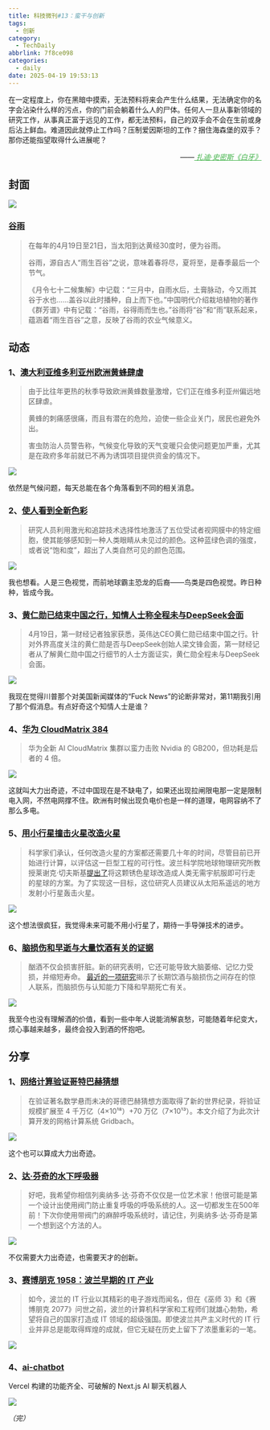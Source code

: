 ```yaml
---
title: 科技微刊#13：蛮干与创新
tags:
  - 创新
category:
  - TechDaily
abbrlink: 7f8ce098
categories:
  - daily
date: 2025-04-19 19:53:13
---
```

在一定程度上，你在黑暗中摸索，无法预料将来会产生什么结果，无法确定你的名字会沾染什么样的污点，你的门前会躺着什么人的尸体。任何人一旦从事新领域的研究工作，从事真正富于远见的工作，都无法预料，自己的双手会不会在生前或身后沾上鲜血。难道因此就停止工作吗？压制爱因斯坦的工作？捆住海森堡的双手？那你还能指望取得什么进展呢？
<div style="text-align: right; margin-top: 1em; font-style: italic;">
  ——<a href="https://weread.qq.com/web/bookDetail/58a322e0813ab6e79g0159ca" style="color: #41B349 !important;">
		扎迪·史密斯《白牙》
  </a>
</div>
<!-- more --> 

## 封面

![](https://techdaily.oss-cn-shanghai.aliyuncs.com/13/1301.jpg)
### [谷雨](https://www.cma.gov.cn/ztbd/2024zt/24jq/gy/index.html)

> 在每年的4月19日至21日，当太阳到达黄经30度时，便为谷雨。
> 
> 谷雨，源自古人“雨生百谷”之说，意味着春将尽，夏将至，是春季最后一个节气。
> 
> 《月令七十二候集解》中记载：“三月中，自雨水后，土膏脉动，今又雨其谷于水也……盖谷以此时播种，自上而下也。”中国明代介绍栽培植物的著作《群芳谱》中有记载：“谷雨，谷得雨而生也。”谷雨将“谷”和“雨”联系起来，蕴涵着“雨生百谷”之意，反映了谷雨的农业气候意义。

## 动态

### 1、[澳大利亚维多利亚州欧洲黄蜂肆虐](https://www.abc.net.au/news/2025-04-19/european-wasps-terrorise-victorian-residents-pest-numbers-grow/105189354)

> 由于比往年更热的秋季导致欧洲黄蜂数量激增，它们正在维多利亚州偏远地区肆虐。
> 
> 黄蜂的刺痛感很痛，而且有潜在的危险，迫使一些企业关门，居民也避免外出。
> 
> 害虫防治人员警告称，气候变化导致的天气变暖只会使问题更加严重，尤其是在政府多年前就已不再为诱饵项目提供资金的情况下。

![](https://techdaily.oss-cn-shanghai.aliyuncs.com/13/1302.avif)

依然是气候问题，每天总能在各个角落看到不同的相关消息。

### 2、[使人看到全新色彩](https://www.nature.com/articles/d41586-025-01252-3)

> 研究人员利用激光和追踪技术选择性地激活了五位受试者视网膜中的特定细胞，使其能够感知到一种人类眼睛从未见过的颜色。这种蓝绿色调的强度，或者说“饱和度”，超出了人类自然可见的颜色范围。

![](https://techdaily.oss-cn-shanghai.aliyuncs.com/13/1303.webp)

我也想看。人是三色视觉，而前地球霸主恐龙的后裔——鸟类是四色视觉。昨日种种，皆成今我。

### 3、[黄仁勋已结束中国之行，知情人士称全程未与DeepSeek会面](https://www.yicai.com/news/102579192.html)

> 4月19日，第一财经记者独家获悉，英伟达CEO黄仁勋已结束中国之行。针对外界高度关注的黄仁勋是否与DeepSeek创始人梁文锋会面，第一财经记者从了解黄仁勋中国之行细节的人士方面证实，黄仁勋全程未与DeepSeek会面。

![](https://techdaily.oss-cn-shanghai.aliyuncs.com/13/1304.jpg)

我现在觉得川普那个对美国新闻媒体的“Fuck News”的论断非常对，第11期我引用了那个假消息。有点好奇这个知情人士是谁？

### 4、[华为 CloudMatrix 384](https://www.tomshardware.com/tech-industry/artificial-intelligence/huaweis-new-ai-cloudmatrix-cluster-beats-nvidias-gb200-by-brute-force-uses-4x-the-power)

> 华为全新 AI CloudMatrix 集群以蛮力击败 Nvidia 的 GB200，但功耗是后者的 4 倍。

![](https://techdaily.oss-cn-shanghai.aliyuncs.com/13/1305.webp)

这就叫大力出奇迹，不过中国现在是不缺电了，如果还出现拉闸限电那一定是限制电入网，不然电网撑不住。欧洲有时候出现负电价也是一样的道理，电网容纳不了那么多电。

### 5、[用小行星撞击火星改造火星](https://www.wired.com/story/terraform-mars-by-throwing-asteroids/)

> 科学家们承认，任何改造火星的方案都还需要几十年的时间，尽管目前已开始进行计算，以评估这一巨型工程的可行性。波兰科学院地球物理研究所教授莱谢克·切夫斯基[提出了](https://www.hou.usra.edu/meetings/lpsc2025/pdf/1858.pdf)将这颗锈色星球改造成人类无需宇航服即可行走的星球的方案。为了实现这一目标，这位研究人员建议从太阳系遥远的地方发射小行星轰击火星。

![](https://techdaily.oss-cn-shanghai.aliyuncs.com/13/1306.webp)

这个想法很疯狂，我觉得未来可能不用小行星了，期待一手导弹技术的进步。

### 6、[脑损伤和早逝与大量饮酒有关的证据](https://bgr.com/science/researchers-found-evidence-linking-heavy-alcohol-drinking-to-brain-damage-and-early-death/)

> 酗酒不仅会损害肝脏。新的研究表明，它还可能导致大脑萎缩、记忆力受损，并缩短寿命。 [最近的一项研究](https://www.neurology.org/doi/10.1212/WNL.0000000000213555)揭示了长期饮酒与脑损伤之间存在的惊人联系，而脑损伤与认知能力下降和早期死亡有关。

![](https://techdaily.oss-cn-shanghai.aliyuncs.com/13/1307.webp)

我至今也没有理解酒的价值，看到一些中年人说能消解哀愁，可能随着年纪变大，烦心事越来越多，最终会投入到酒的怀抱吧。

## 分享

### 1、[网络计算验证哥特巴赫猜想](https://medium.com/@jay_gridbach/grid-computing-shatters-world-record-for-goldbach-conjecture-verification-1ef3dc58a38d)

> 在验证著名数学悬而未决的哥德巴赫猜想方面取得了新的世界纪录，将验证规模扩展至 4 千万亿（4×10¹⁸）+70 万亿（7×10¹³）。本文介绍了为此次计算开发的网格计算系统 Gridbach。

![](https://techdaily.oss-cn-shanghai.aliyuncs.com/13/1308.webp)

这个也可以算成大力出奇迹。

### 2、[达·芬奇的水下呼吸器](https://www.howequipmentworks.com/da_vinci_diving/)

> 好吧，我希望你相信列奥纳多·达·芬奇不仅仅是一位艺术家！他很可能是第一个设计出使用阀门防止重复呼吸的呼吸系统的人。这一切都发生在500年前！下次你使用带阀门的麻醉呼吸系统时，请记住，列奥纳多·达·芬奇是第一个想到这个方法的人。

![](https://techdaily.oss-cn-shanghai.aliyuncs.com/13/1309.jpg)

不仅需要大力出奇迹，也需要天才的创新。

### 3、[赛博朋克 1958：波兰早期的 IT 产业](https://culture.pl/en/article/cyberpunk-1958-the-early-days-of-the-polish-it-industry)

> 如今，波兰的 IT 行业以其精彩的电子游戏而闻名，但在《巫师 3》和《赛博朋克 2077》问世之前，波兰的计算机科学家和工程师们就雄心勃勃，希望将自己的国家打造成 IT 领域的超级强国。即使波兰共产主义时代的 IT 行业并非总是能取得辉煌的成就，但它无疑在历史上留下了浓墨重彩的一笔。

![](https://techdaily.oss-cn-shanghai.aliyuncs.com/13/1310.png)

### 4、[ai-chatbot](https://github.com/vercel/ai-chatbot)

Vercel 构建的功能齐全、可破解的 Next.js AI 聊天机器人

![](https://techdaily.oss-cn-shanghai.aliyuncs.com/13/1311.png)

_（完）_